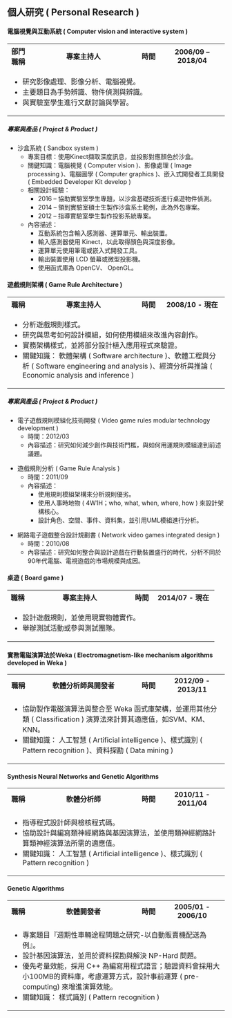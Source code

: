 ## 個人研究 ( Personal Research )

#### 電腦視覺與互動系統 ( Computer vision and interactive system )

<table>
  <tr>
    <th width="10%">部門<br />職稱</th>
    <th width="50%">專案主持人</th>
    <th width="10%">時間</th>
    <th width="30%">2006/09 – 2018/04</th>
  </tr>
  <tr><td colspan=4>
    <ul>
      <li> 研究影像處理、影像分析、電腦視覺。
      <li> 主要題目為手勢辨識、物件偵測與辨識。
      <li> 與實驗室學生進行文獻討論與學習。
    </ul>
  </td></tr>
</table>

##### 專案與產品 ( Project & Product )

+ 沙盒系統 ( Sandbox  system )
  - 專案目標：使用Kinect擷取深度訊息，並投影對應顏色於沙盒。
  - 關鍵知識：電腦視覺 ( Computer vision )、影像處理 ( Image processing )、電腦圖學 ( Computer graphics )、嵌入式開發者工具開發 ( Embedded Developer Kit develop )
  - 相關設計經驗：
    + 2016 – 協助實驗室學生專題，以沙盒基礎技術進行桌遊物件偵測。
    + 2014 – 領到實驗室碩士生製作沙盒系土範例，此為外包專案。
    + 2012 – 指導實驗室學生製作投影系統專案。
  - 內容描述：
    + 互動系統包含輸入感測器、運算單元、輸出裝置。
    + 輸入感測器使用 Kinect，以此取得顏色與深度影像。
    + 運算單元使用筆電或嵌入式開發工具。
    + 輸出裝置使用 LCD 螢幕或微型投影機。
    + 使用函式庫為 OpenCV、 OpenGL。

#### 遊戲規則架構 ( Game Rule Architecture )

<table>
  <tr>
    <th width="10%">職稱</th>
    <th width="50%">專案主持人</th>
    <th width="10%">時間</th>
    <th width="30%">2008/10 - 現在</th>
  </tr>
  <tr><td colspan=4>
    <ul>
      <li> 分析遊戲規則樣式。
      <li> 研究與思考如何設計模組，如何使用模組來改進內容創作。
      <li> 實務架構樣式，並將部分設計植入應用程式來驗證。
      <li> 關鍵知識： 軟體架構 ( Software architecture )、軟體工程與分析 ( Software engineering and analysis )、經濟分析與推論 ( Economic analysis and inference )
    </ul>
  </td></tr>
</table>

##### 專案與產品 ( Project & Product )

+ 電子遊戲規則模組化技術開發 ( Video game rules modular technology development )
  - 時間：2012/03
  - 內容描述：研究如何減少創作與技術門檻，與如何用運規則模組達到前述議題。

<p />

+ 遊戲規則分析 ( Game Rule Analysis )
  - 時間：2011/09
  - 內容描述：
    + 使用規則模組架構來分析規則優劣。
    + 使用人事時地物 ( 4W1H；who, what, when, where, how ) 來設計架構核心。
    + 設計角色、空間、事件、資料集，並引用UML模組進行分析。

<p />

+ 網路電子遊戲整合設計規劃書 ( Network video games integrated design )
  - 時間：2010/08
  - 內容描述：研究如何整合與設計遊戲在行動裝置盛行的時代，分析不同於90年代電腦、電視遊戲的市場規模與成因。

<div STYLE="page-break-after: always;" alt="分頁符號"></div>

#### 桌遊 ( Board game )

<table>
  <tr>
    <th width="10%">職稱</th>
    <th width="50%">專案主持人</th>
    <th width="10%">時間</th>
    <th width="30%">2014/07 - 現在</th>
  </tr>
  <tr><td colspan=4>
    <ul>
      <li> 設計遊戲規則，並使用現實物體實作。
      <li> 舉辦測試活動或參與測試團隊。
    </ul>
  </td></tr>
</table>

#### 實務電磁演算法於Weka ( Electromagnetism-like mechanism algorithms developed in Weka )


<table>
  <tr>
    <th width="10%">職稱</th>
    <th width="50%">軟體分析師與開發者</th>
    <th width="10%">時間</th>
    <th width="30%">2012/09 - 2013/11</th>
  </tr>
  <tr><td colspan=4>
    <ul>
      <li> 協助製作電磁演算法與整合至 Weka 函式庫架構，並運用其他分類 ( Classification ) 演算法來計算其適應值，如SVM、KM、KNN。
      <li> 關鍵知識： 人工智慧 ( Artificial intelligence )、樣式識別 ( Pattern recognition )、資料探勘 ( Data mining )
    </ul>
  </td></tr>
</table>

#### Synthesis Neural Networks and Genetic Algorithms

<table>
  <tr>
    <th width="10%">職稱</th>
    <th width="50%">軟體分析師</th>
    <th width="10%">時間</th>
    <th width="30%">2010/11 - 2011/04</th>
  </tr>
  <tr><td colspan=4>
    <ul>
      <li> 指導程式設計師與檢核程式碼。
      <li> 協助設計與編寫類神經網路與基因演算法，並使用類神經網路計算類神經演算法所需的適應值。
      <li> 關鍵知識： 人工智慧 ( Artificial intelligence )、樣式識別 ( Pattern recognition )
    </ul>
  </td></tr>
</table>

#### Genetic Algorithms

<table>
  <tr>
    <th width="10%">職稱</th>
    <th width="50%">軟體開發者</th>
    <th width="10%">時間</th>
    <th width="30%">2005/01 - 2006/10</th>
  </tr>
  <tr><td colspan=4>
    <ul>
      <li> 專案題目『週期性車輛途程問題之研究-以自動販賣機配送為例』。
      <li> 設計基因演算法，並用於資料探勘與解決 NP-Hard 問題。
      <li> 優先考量效能，採用 C++ 為編寫用程式語言；驗證資料會採用大小100MB的資料庫，考慮運算方式，設計事前運算 ( pre-computing) 來增進演算效能。
      <li> 關鍵知識： 樣式識別 ( Pattern recognition )
    </ul>
  </td></tr>
</table>
